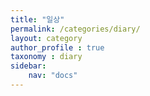 ```yaml
---
title: "일상"
permalink: /categories/diary/
layout: category
author_profile : true
taxonomy : diary
sidebar: 
    nav: "docs"
---
```



